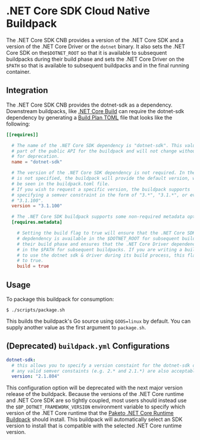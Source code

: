 # .NET Core SDK Cloud Native Buildpack

The .NET Core SDK CNB provides a version of the .NET Core SDK and a version of the
.NET Core Driver or the `dotnet` binary. It also sets the .NET Core SDK on the`$DOTNET_ROOT`
so that it is available to subsequent buildpacks during their build phase and sets the .NET Core
Driver on the `$PATH` so that is available to subsequent buildpacks and in the final running container.

## Integration

The .NET Core SDK CNB provides the dotnet-sdk as a dependency. Downstream buildpacks, like
[.NET Core Build](https://github.com/paketo-buildpacks/dotnet-core-build) can
require the dotnet-sdk dependency by generating a [Build Plan
TOML](https://github.com/buildpacks/spec/blob/master/buildpack.md#build-plan-toml)
file that looks like the following:

```toml
[[requires]]

  # The name of the .NET Core SDK dependency is "dotnet-sdk". This value is considered
  # part of the public API for the buildpack and will not change without a plan
  # for deprecation.
  name = "dotnet-sdk"

  # The version of the .NET Core SDK dependency is not required. In the case it
  # is not specified, the buildpack will provide the default version, which can
  # be seen in the buildpack.toml file.
  # If you wish to request a specific version, the buildpack supports
  # specifying a semver constraint in the form of "3.*", "3.1.*", or even
  # "3.1.100".
  version = "3.1.100"

  # The .NET Core SDK buildpack supports some non-required metadata options.
  [requires.metadata]

    # Setting the build flag to true will ensure that the .NET Core SDK
    # depdendency is available in the $DOTNET_ROOT for subsequent buildpacks during
    # their build phase and ensures that the .NET Core Driver dependency is available
    # in the $PATH for subsequent buildpacks. If you are writing a buildpack that needs
    # to use the dotnet sdk & driver during its build process, this flag should be set
    # to true.
    build = true
```

## Usage

To package this buildpack for consumption:

```
$ ./scripts/package.sh
```

This builds the buildpack's Go source using `GOOS=linux` by default. You can
supply another value as the first argument to `package.sh`.

## (Deprecated) `buildpack.yml` Configurations

```yaml
dotnet-sdk:
  # this allows you to specify a version constaint for the dotnet-sdk dependency
  # any valid semver constaints (e.g. 2.* and 2.1.*) are also acceptable
  version: "2.1.804"
```
This configuration option will be deprecated with the next major version
release of the buildpack. Because the versions of the .NET Core runtime and
.NET Core SDK are so tightly coupled, most users should instead use the
`$BP_DOTNET_FRAMEWORK_VERSION` environment variable to specify which version of
the .NET Core runtime that the [Paketo .NET Core Runtime
Buildpack](https://github.com/paketo-buildpacks/dotnet-core-runtime) should
install. This buildpack will automatically select an SDK version to install
that is compatible with the selected .NET Core runtime version.
